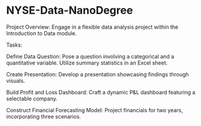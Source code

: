 # NYSE-Data-NanoDegree
Project Overview:
Engage in a flexible data analysis project within the Introduction to Data module.

Tasks:

Define Data Question:
Pose a question involving a categorical and a quantitative variable.
Utilize summary statistics in an Excel sheet.

Create Presentation:
Develop a presentation showcasing findings through visuals.

Build Profit and Loss Dashboard:
Craft a dynamic P&L dashboard featuring a selectable company.

Construct Financial Forecasting Model:
Project financials for two years, incorporating three scenarios.
